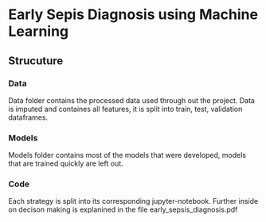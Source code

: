 # Early Sepis Diagnosis using Machine Learning

## Strucuture

### Data 
Data folder contains the processed data used through out the project. Data is imputed and containes all features, it is split into train, test, validation dataframes.

### Models
Models folder contains most of the models that were developed, models that are trained quickly are left out.

### Code
Each strategy is split into its corresponding jupyter-notebook. Further inside on decison making is explanined in the file early_sepsis_diagnosis.pdf
